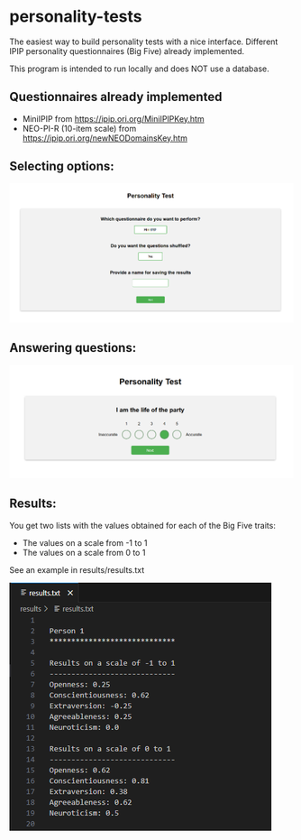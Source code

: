 # personality-tests
The easiest way to build personality tests with a nice interface. Different IPIP personality questionnaires (Big Five) already implemented.

This program is intended to run locally and does NOT use a database.

## Questionnaires already implemented
  - MiniIPIP from https://ipip.ori.org/MiniIPIPKey.htm
  - NEO-PI-R (10-item scale) from https://ipip.ori.org/newNEODomainsKey.htm


## Selecting options:
![options](images/options.png)


## Answering questions:
![questions](images/question.png)


## Results:
You get two lists with the values obtained for each of the Big Five traits:
  - The values on a scale from -1 to 1
  - The values on a scale from 0 to 1

See an example in results/results.txt

![results](images/results.png)
